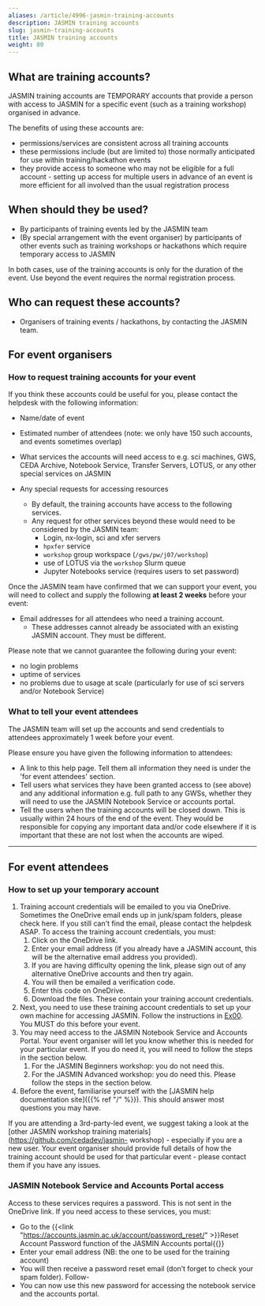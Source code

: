 ```yaml
---
aliases: /article/4996-jasmin-training-accounts
description: JASMIN training accounts
slug: jasmin-training-accounts
title: JASMIN training accounts
weight: 80
---
```


## What are training accounts?

JASMIN training accounts are TEMPORARY accounts that provide a person with
access to JASMIN for a specific event (such as a training workshop) organised
in advance.

The benefits of using these accounts are:

- permissions/services are consistent across all training accounts 
- these permissions include (but are limited to) those normally anticipated for use within training/hackathon events
- they provide access to someone who may not be eligible for a full account - setting up access for multiple users in advance of an event is more efficient for all involved than the usual registration process

## When should they be used?

- By participants of training events led by the JASMIN team
- (By special arrangement with the event organiser) by participants of other events such as training workshops or hackathons which require temporary access to JASMIN

In both cases, use of the training accounts is only for the duration of the
event. Use beyond the event requires the normal registration process.

## Who can request these accounts?

- Organisers of training events / hackathons, by contacting the JASMIN team.

## For event organisers

### How to request training accounts for your event

If you think these accounts could be useful for you, please contact the
helpdesk with the following information:

- Name/date of event 
- Estimated number of attendees (note: we only have 150 such accounts, and events sometimes overlap)
- What services the accounts will need access to e.g. sci machines, GWS, CEDA Archive, Notebook Service, Transfer Servers, LOTUS, or any other special services on JASMIN 

- Any special requests for accessing resources
  - By default, the training accounts have access to the following services. 
  - Any request for other services beyond these would need to be considered by the JASMIN team: 
    - Login, nx-login, sci and xfer servers
    - `hpxfer` service
    - `workshop` group workspace (`/gws/pw/j07/workshop`)
    - use of LOTUS via the `workshop` Slurm queue
    - Jupyter Notebooks service (requires users to set password)

Once the JASMIN team have confirmed that we can support your event, you will
need to collect and supply the following **at least 2 weeks** before your
event:

- Email addresses for all attendees who need a training account. 
  - These addresses cannot already be associated with an existing JASMIN account. They must be different.

Please note that we cannot guarantee the following during your event:

- no login problems
- uptime of services
- no problems due to usage at scale (particularly for use of sci servers and/or Notebook Service)

### What to tell your event attendees

The JASMIN team will set up the accounts and send credentials to attendees
approximately 1 week before your event.

Please ensure you have given the following information to attendees:

- A link to this help page. Tell them all information they need is under the 'for event attendees' section.
- Tell users what services they have been granted access to (see above) and any additional information e.g. full path to any GWSs, whether they will need to use the JASMIN Notebook Service or accounts portal. 
- Tell the users when the training accounts will be closed down. This is usually within 24 hours of the end of the event. They would be responsible for copying any important data and/or code elsewhere if it is important that these are not lost when the accounts are wiped.

***

## For event attendees

### How to set up your temporary account

1. Training account credentials will be emailed to you via OneDrive. Sometimes the OneDrive email ends up in junk/spam folders, please check here. If you still can't find the email, please contact the helpdesk ASAP. To access the training account credentials, you must:
    1. Click on the OneDrive link.
    1. Enter your email address (if you already have a JASMIN account, this will be the alternative email address you provided).
    1. If you are having difficulty opening the link, please sign out of any alternative OneDrive accounts and then try again.
    1. You will then be emailed a verification code.
    1. Enter this code on OneDrive.
    1. Download the files. These contain your training account credentials.
1. Next, you need to use these training account credentials to set up your own machine for accessing JASMIN. Follow the instructions in [Ex00](https://github.com/cedadev/jasmin-workshop/tree/master/exercises/ex00). You MUST do this before your event.
1. You may need access to the JASMIN Notebook Service and Accounts Portal. Your event organiser will let you know whether this is needed for your particular event. If you do need it, you will need to follow the steps in the section below.
    1. For the JASMIN Beginners workshop: you do not need this.
    1. For the JASMIN Advanced workshop: you do need this. Please follow the steps in the section below.
1. Before the event, familiarise yourself with the [JASMIN help documentation site]({{% ref "/" %}}). This should answer most questions you may have.

If you are attending a 3rd-party-led event, we suggest taking a look at the
[other JASMIN workshop training materials](https://github.com/cedadev/jasmin-
workshop) \- especially if you are a new user. Your event organiser should
provide full details of how the training account should be used for that
particular event - please contact them if you have any issues.

### JASMIN Notebook Service and Accounts Portal access

Access to these services requires a password. This is not sent in the OneDrive
link. If you need access to these services, you must:

- Go to the {{<link "https://accounts.jasmin.ac.uk/account/password_reset/" >}}Reset Account Password function of the JASMIN Accounts portal{{</link>}}
- Enter your email address (NB: the one to be used for the training account)
- You will then receive a password reset email (don’t forget to check your spam folder). Follow-
- You can now use this new password for accessing the notebook service and the accounts portal.
